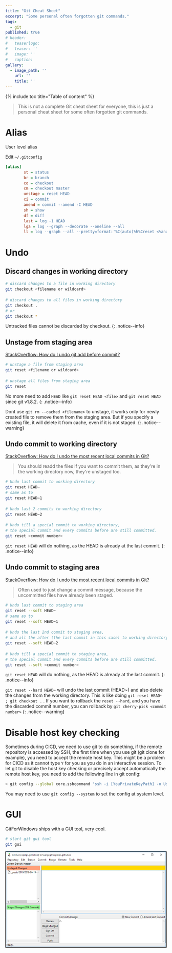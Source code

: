 ```yaml
---
title: "Git Cheat Sheet"
excerpt: "Some personal often forgotten git commands."
tags:
  - git
published: true
# header:
#   teaserlogo:
#   teaser: ''
#   image: ''
#   caption:
gallery:
  - image_path: ''
    url: ''
    title: ''
---
```


{% include toc title="Table of content" %}

> This is not a complete Git cheat sheet for everyone, this is just a personal cheat sheet for some often forgotten git commands.


# Alias

User level alias

Edit `~/.gitconfig`

```ini
[alias]
        st = status
        br = branch
        co = checkout
        cm = checkout master
        unstage = reset HEAD
        ci = commit
        amend = commit --amend -C HEAD
        sh = show
        df = diff
        last = log -1 HEAD
        lga = log --graph --decorate --oneline --all
        ll = log --graph --all --pretty=format:'%C(auto)%h%Creset <%an>: %s %Creset%C(auto)%d%Creset %C(bold black)(%cr)%Creset' --abbrev-commit --date=relative
```

# Undo


## Discard changes in working directory

```bash
# discard changes to a file in working directory
git checkout <filename or wildcard>

# discard changes to all files in working directory
git checkout .
# or
git checkout *
```

Untracked files cannot be discarded by checkout.
{: .notice--info}


## Unstage from staging area

[StackOverflow: How do I undo git add before commit?](https://stackoverflow.com/questions/348170/how-do-i-undo-git-add-before-commit)

```bash
# unstage a file from staging area
git reset <filename or wildcard>

# unstage all files from staging area
git reset
```

No more need to add `HEAD` like `git reset HEAD <file>` and `git reset HEAD` since git v1.8.2.
{: .notice--info}

Dont use `git rm --cached <filename>` to unstage, it works only for newly created file to remove them from the staging area. But if you specify a existing file, it will delete it from cache, even if it is not staged.
{: .notice--warning}


## Undo commit to working directory

[StackOverflow: How do I undo the most recent local commits in Git?](https://stackoverflow.com/questions/927358/how-do-i-undo-the-most-recent-local-commits-in-git)

> You should readd the files if you want to commit them, as they're in the working directory now, they're unstaged too.

```bash
# Undo last commit to working directory
git reset HEAD~
# same as to
git reset HEAD~1

# Undo last 2 commits to working directory
git reset HEAD~2

# Undo till a special commit to working directory,
# the special commit and every commits before are still committed.
git reset <commit number>
```

`git reset HEAD` will do nothing, as the HEAD is already at the last commit.
{: .notice--info}


## Undo commit to staging area

[StackOverflow: How do I undo the most recent local commits in Git?](https://stackoverflow.com/questions/927358/how-do-i-undo-the-most-recent-local-commits-in-git)

> Often used to just change a commit message, because the uncommitted files have already been staged.

```bash
# Undo last commit to staging area
git reset --soft HEAD~
# same as to
git reset --soft HEAD~1

# Undo the last 2nd commit to staging area,
# and all the after (the last commit in this case) to working directory
git reset --soft HEAD~2

# Undo till a special commit to staging area,
# the special commit and every commits before are still committed.
git reset --soft <commit number>
```

`git reset HEAD` will do nothing, as the HEAD is already at the last commit.
{: .notice--info}

`git reset --hard HEAD~` will undo the last commit (HEAD~) and also delete the changes from the working directory. This is like doing `git reset HEAD~ ; git checkout .` .
If you want to rollback the `reset --hard`, and you have the discarded commit number, you can rollback by `git cherry-pick <commit number>`
{: .notice--warning}

# Disable host key checking

Sometimes during CICD, we need to use git to do something, if the remote repository is accessed by SSH, the first time when you use git (git clone for example), you need to accept the remote host key. This might be a problem for CICD as it cannot type `Y` for you as you do in an interactive session. To let git to disable the host key checking or precisely accept automatically the remote host key, you need to add the following line in git config:

```bash
> git config --global core.sshcommand 'ssh -i [YouPrivateKeyPath] -o UserKnownHostsFile=/dev/null -o StrictHostKeyChecking=no -F /dev/null'
```

You may need to use `git config --system` to set the config at system level.

# GUI

GitForWindows ships with a GUI tool, very cool.

```bash
# start git gui tool
git gui
```

![git-gui](https://github.com/copdips/copdips.github.io/raw/master/_image/blog/2019-06-19-git-cheat-sheet/git-gui.PNG)
